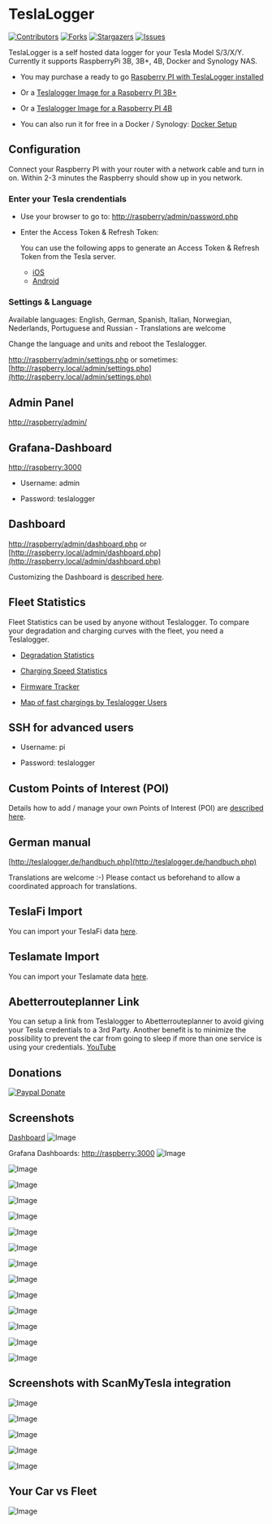 # TeslaLogger

<!-- PROJECT SHIELDS -->
<!--
*** I'm using markdown "reference style" links for readability.
*** Reference links are enclosed in brackets [ ] instead of parentheses ( ).
*** See the bottom of this document for the declaration of the reference variables
*** for contributors-url, forks-url, etc. This is an optional, concise syntax you may use.
*** https://www.markdownguide.org/basic-syntax/#reference-style-links
-->
[![Contributors][contributors-shield]][contributors-url] [![Forks][forks-shield]][forks-url] [![Stargazers][stars-shield]][stars-url] [![Issues][issues-shield]][issues-url]

TeslaLogger is a self hosted data logger for your Tesla Model S/3/X/Y. Currently it supports RaspberryPi 3B, 3B+, 4B, Docker and Synology NAS.

- You may purchase a ready to go [Raspberry PI with TeslaLogger installed](https://www.e-mobility-driving-solutions.com/produkt/raspi-teslalogger/?lang=en)

- Or a [Teslalogger Image for a Raspberry PI 3B+](https://e-mobility-driving-solutions.com/produkt/teslalogger-image/?lang=en)

- Or a [Teslalogger Image for a Raspberry PI 4B](https://e-mobility-driving-solutions.com/produkt/teslalogger-image-for-raspberrypi-4/?lang=en)

- You can also run it for free in a Docker / Synology:
[Docker Setup](docker_setup.md)

## Configuration

Connect your Raspberry PI with your router with a network cable and turn in on.
Within 2-3 minutes the Raspberry should show up in you network.

### Enter your Tesla crendentials

- Use your browser to go to: [http://raspberry/admin/password.php](http://raspberry/admin/password.php)

- Enter the Access Token & Refresh Token:

  You can use the following apps to generate an Access Token & Refresh Token from the Tesla server.
  - [iOS](https://apps.apple.com/us/app/auth-app-for-tesla/id1552058613#?platform=iphone)
  - [Android](https://play.google.com/store/apps/details?id=net.leveugle.teslatokens)

### Settings & Language

Available languages: English, German, Spanish, Italian, Norwegian, Nederlands, Portuguese and Russian - Translations are welcome

Change the language and units and reboot the Teslalogger.

[http://raspberry/admin/settings.php](http://raspberry/admin/settings.php)
or sometimes: [http://raspberry.local/admin/settings.php](http://raspberry.local/admin/settings.php)

## Admin Panel

[http://raspberry/admin/](http://raspberry/admin/)

## Grafana-Dashboard

[http://raspberry:3000](http://raspberry:3000)

- Username: admin

- Password: teslalogger

## Dashboard

[http://raspberry/admin/dashboard.php](http://raspberry/admin/dashboard.php)
or [http://raspberry.local/admin/dashboard.php](http://raspberry.local/admin/dashboard.php)

Customizing the Dashboard is [described here](dashboard.md).

## Fleet Statistics

Fleet Statistics can be used by anyone without Teslalogger. To compare your degradation and charging curves with the fleet, you need a Teslalogger.

- [Degradation Statistics](https://teslalogger.de/degradation.php)

- [Charging Speed Statistics](https://teslalogger.de/charger.php)

- [Firmware Tracker](https://teslalogger.de/firmware.php)

- [Map of fast chargings by Teslalogger Users](http://teslalogger.de/map.php)

## SSH for advanced users

- Username: pi

- Password: teslalogger

## Custom Points of Interest (POI)

Details how to add / manage your own Points of Interest (POI) are [described here](TeslaLogger/Geofence.md).

## German manual

[http://teslalogger.de/handbuch.php](http://teslalogger.de/handbuch.php)

Translations are welcome :-)
Please contact us beforehand to allow a coordinated approach for translations.

## TeslaFi Import

You can import your TeslaFi data [here](TeslaFi-Import/README.md).

## Teslamate Import

You can import your Teslamate data [here](Teslamate-Import/README.md).

## Abetterrouteplanner Link

You can setup a link from Teslalogger to Abetterrouteplanner to avoid giving your Tesla credentials to a 3rd Party. Another benefit is to minimize the possibility to prevent the car from going to sleep if more than one service is using your credentials. [YouTube](https://www.youtube.com/watch?v=00s7Y8Iv2iw)

## Donations

[![Paypal Donate](https://img.shields.io/badge/Donate-PayPal-ff69b4.svg)](http://paypal.me/ChristianPogea)

## Screenshots

[Dashboard](dashboard.md)
![Image](https://raw.githubusercontent.com/bassmaster187/TeslaLogger/master/TeslaLogger/screenshots/Dashboard.PNG)

Grafana Dashboards: [http://raspberry:3000](http://raspberry:3000)
![Image](https://raw.githubusercontent.com/bassmaster187/TeslaLogger/master/TeslaLogger/screenshots/verbrauch_en.png)

![Image](https://raw.githubusercontent.com/bassmaster187/TeslaLogger/master/TeslaLogger/screenshots/trip_en.png)

![Image](https://raw.githubusercontent.com/bassmaster187/TeslaLogger/master/TeslaLogger/screenshots/laden_en.png)

![Image](https://raw.githubusercontent.com/bassmaster187/TeslaLogger/master/TeslaLogger/screenshots/ladehistorie_en.png)

![Image](https://raw.githubusercontent.com/bassmaster187/TeslaLogger/master/TeslaLogger/screenshots/ladestatistik_en.png)

![Image](https://raw.githubusercontent.com/bassmaster187/TeslaLogger/master/TeslaLogger/screenshots/akkutrips_en.png)

![Image](https://raw.githubusercontent.com/bassmaster187/TeslaLogger/master/TeslaLogger/screenshots/degradation_en.png)

![Image](https://raw.githubusercontent.com/bassmaster187/TeslaLogger/master/TeslaLogger/screenshots/SOCladestatistik_en.png)

![Image](https://raw.githubusercontent.com/bassmaster187/TeslaLogger/master/TeslaLogger/screenshots/vampirdrain_en.png)

![Image](https://raw.githubusercontent.com/bassmaster187/TeslaLogger/master/TeslaLogger/screenshots/vampirdrain_month_en.png)

![Image](https://raw.githubusercontent.com/bassmaster187/TeslaLogger/master/TeslaLogger/screenshots/visited.PNG)

![Image](https://raw.githubusercontent.com/bassmaster187/TeslaLogger/master/TeslaLogger/screenshots/Trip-Monatsstatistik.PNG)

![Image](https://raw.githubusercontent.com/bassmaster187/TeslaLogger/master/TeslaLogger/screenshots/geofence_edit.png)

![Image](https://raw.githubusercontent.com/bassmaster187/TeslaLogger/master/TeslaLogger/screenshots/timeline.png)

## Screenshots with ScanMyTesla integration

![Image](https://raw.githubusercontent.com/bassmaster187/TeslaLogger/master/TeslaLogger/screenshots/Zellspannungen_ScanMyTesla.png)

![Image](https://raw.githubusercontent.com/bassmaster187/TeslaLogger/master/TeslaLogger/screenshots/HVAC-ScanMyTesla.png)

![Image](https://raw.githubusercontent.com/bassmaster187/TeslaLogger/master/TeslaLogger/screenshots/verbrauch-ScanMyTesla.png)

![Image](https://raw.githubusercontent.com/bassmaster187/TeslaLogger/master/TeslaLogger/screenshots/performance-ScanMyTesla.png)

![Image](https://raw.githubusercontent.com/bassmaster187/TeslaLogger/master/TeslaLogger/screenshots/Zelltemperaturen.PNG)

## Your Car vs Fleet

![Image](https://raw.githubusercontent.com/bassmaster187/TeslaLogger/master/TeslaLogger/screenshots/MyDegradationVsFleet.PNG)

<!-- MARKDOWN LINKS & IMAGES -->
<!-- https://www.markdownguide.org/basic-syntax/#reference-style-links -->
[contributors-shield]: https://img.shields.io/github/contributors/bassmaster187/TeslaLogger.svg?style=for-the-badge
[contributors-url]: https://github.com/bassmaster187/TeslaLogger/graphs/contributors
[forks-shield]: https://img.shields.io/github/forks/bassmaster187/TeslaLogger.svg?style=for-the-badge
[forks-url]: https://github.com/bassmaster187/TeslaLogger/network/members
[stars-shield]: https://img.shields.io/github/stars/bassmaster187/TeslaLogger.svg?style=for-the-badge
[stars-url]: https://github.com/bassmaster187/TeslaLogger/stargazers
[issues-shield]: https://img.shields.io/github/issues/bassmaster187/TeslaLogger.svg?style=for-the-badge
[issues-url]: https://github.com/bassmaster187/TeslaLogger/issue
